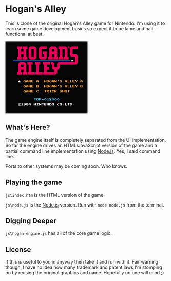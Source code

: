 # Hogan's Alley

This is clone of the original Hogan's Alley game for Nintendo. I'm using it to learn some game development basics so expect it to be lame and half functional at best.

![Original Hogan's Alley Menu](https://github.com/jpoehls/hogans-alley/raw/master/reference/menu.jpg)

## What's Here?

The game engine itself is completely separated from the UI implementation. So far the engine drives an HTML/JavaScript version of the game and a partial command line implementation using [Node.js](http://www.nodejs.org). Yes, I said command line.

Ports to other systems may be coming soon. Who knows.

## Playing the game

`js\index.htm` is the HTML version of the game.

`js\node.js` is the [Node.js](http://www.nodejs.org) version. Run with `node node.js` from the terminal.

## Digging Deeper

`js\hogan-engine.js` has all of the core game logic.

## License

If this is useful to you in anyway then take it and run with it. Fair warning though, I have no idea how many trademark and patent laws I'm stomping on by reusing the original graphics and name. Hopefully no one will mind ;)